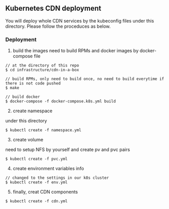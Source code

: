 ## Kubernetes CDN deployment

You will deploy whole CDN services by the kubeconfig files under this directory.
Please follow the proceduces as below.

### Deployment

1. build the images
need to build RPMs and docker images by docker-compose file

```
// at the directory of this repo 
$ cd infrastructure/cdn-in-a-box

// build RPMs, only need to build once, no need to build everytime if there is not code pushed 
$ make

// build docker
$ docker-compose -f docker-compose.k8s.yml build

```

2. create namespace

under this directory

```
$ kubectl create -f namespace.yml
```

3. create volume

need to setup NFS by yourself and create pv and pvc pairs

```
$ kubectl create -f pvc.yml
```

4. create environment variables info
```
// changed to the settings in our k8s cluster
$ kubectl create -f env.yml
```

5. finally, creat CDN components

```
$ kubectl create -f cdn.yml
```
